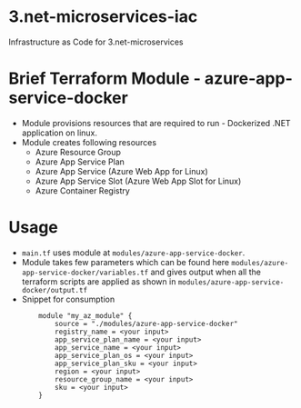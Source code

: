 # 3.net-microservices-iac
Infrastructure as Code for 3.net-microservices


# Brief Terraform Module - azure-app-service-docker
- Module provisions resources that are required to run - Dockerized .NET application on linux.
- Module creates following resources
    - Azure Resource Group
    - Azure App Service Plan
    - Azure App Service (Azure Web App for Linux)
    - Azure App Service Slot (Azure Web App Slot for Linux)
    - Azure Container Registry

# Usage
- `main.tf` uses module at `modules/azure-app-service-docker`. 
- Module takes few parameters which can be found here `modules/azure-app-service-docker/variables.tf` and gives output when all the terraform scripts are applied as shown in `modules/azure-app-service-docker/output.tf`
-  Snippet for consumption
    ```
        module "my_az_module" {
            source = "./modules/azure-app-service-docker"
            registry_name = <your input>
            app_service_plan_name = <your input>
            app_service_name = <your input>
            app_service_plan_os = <your input>
            app_service_plan_sku = <your input>
            region = <your input>
            resource_group_name = <your input>
            sku = <your input>  
        }

    ```